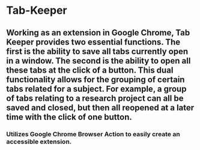 # Tab-Keeper

## Working as an extension in Google Chrome, Tab Keeper provides two essential functions. The first is the ability to save all tabs currently open in a window. The second is the ability to open all these tabs at the click of a button. This dual functionality allows for the grouping of certain tabs related for a subject. For example, a group of tabs relating to a research project can all be saved and closed, but then all reopened at a later time with the click of one button.

### Utilizes Google Chrome Browser Action to easily create an accessible extension.

